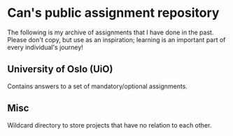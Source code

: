 # Can's public assignment repository

The following is my archive of assignments that I have done in the past. Please don't copy, but use as an inspiration; learning is an important part of every individual's journey!

## University of Oslo (UiO)
Contains answers to a set of mandatory/optional assignments.

## Misc
Wildcard directory to store projects that have no relation to each other.
